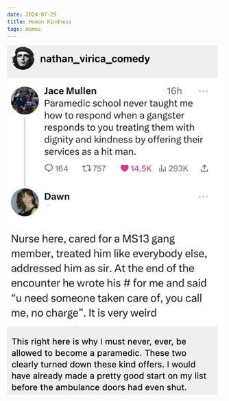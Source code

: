```yaml
---
date: 2024-07-29
title: Human Kindness
tags: memes
---
```


![hitman](https://raw.githubusercontent.com/muneer78/muneer78.github.io/master/images/NurseHitman.png)



